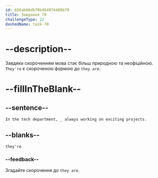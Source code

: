 ```yaml
---
id: 656ab66db70b464974489b79
title: Завдання 70
challengeType: 22
dashedName: task-70
---
```


# --description--

Завдяки скороченням мова стає більш природною та неофіційною. `They're` є скороченою формою до `they are`.

# --fillInTheBlank--

## --sentence--

`In the tech department, _ always working on exciting projects.`

## --blanks--

`they're`

### --feedback--

Згадайте скорочення до `they are`.
